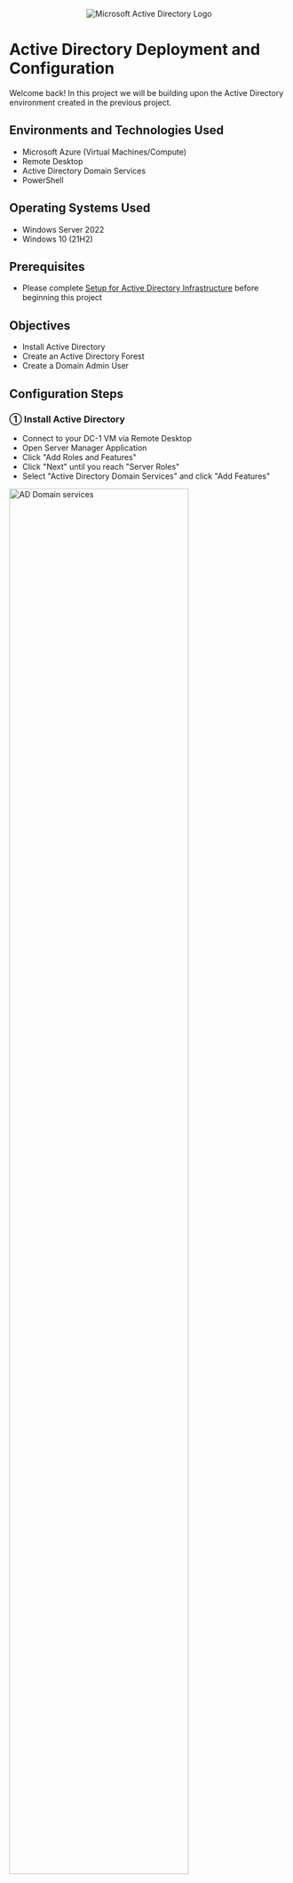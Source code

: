 <p align="center">
<img src="https://i.imgur.com/pU5A58S.png" alt="Microsoft Active Directory Logo"/>
</p>

<h1>Active Directory Deployment and Configuration</h1>
Welcome back!  In this project we will be building upon the Active Directory environment created in the previous project.
<br />

<h2>Environments and Technologies Used</h2>

- Microsoft Azure (Virtual Machines/Compute)
- Remote Desktop
- Active Directory Domain Services
- PowerShell

<h2>Operating Systems Used </h2>

- Windows Server 2022
- Windows 10 (21H2)

<h2>Prerequisites</h2>

-  Please complete <a href="https://github.com/christianDCdev/ad-deploy-and-config">Setup for Active Directory Infrastructure</a> before beginning this project

<h2>Objectives</h2>

- Install Active Directory
- Create an Active Directory Forest
- Create a Domain Admin User

<h2>Configuration Steps</h2>

<h3>&#9312; Install Active Directory</h3>
<p>

- Connect to your DC-1 VM via Remote Desktop
- Open Server Manager Application
- Click "Add Roles and Features"
- Click "Next" until you reach "Server Roles"
- Select "Active Directory Domain Services" and click "Add Features"
<img src="https://i.imgur.com/GiPCO9P.png" height="80%" width="80%" alt="AD Domain services"/>

- Click "Next" until you reach "Confirmation"
- Check box that says "Restart the destination server automatically if required"
- Click "Install" to complete installation
  
</p>

<h3>&#9313; Promote DC-1 to a Domain Controller</h3>

<p>

- Within the Server Manager Dashboard, click on the flag at top right and click "Promote this server to a domain controller"
<img src="https://i.imgur.com/dXntZsV.png" height="80%" width="80%" alt="domain controller promotion"/>

- Select "Add a new forest" option
- Set "Root domain name:" to "mydomain.com"
<img src="https://i.imgur.com/OtjZXv7.png" height="80%" width="80%" alt="domain controller promotion"/>

- Under "DNS options", uncheck "Create DNS delegation"
- Complete forest installation and your VM should automatically restart once installation is finished
- Log back into DC-1 VM as a domain user by typing "mydomain.com\(your username)" as your username (Example: mydomain.com\labuser)

</p>
<br />

<h3>&#9314; Create a Domain Admin user within the domain</h3>

<p>

- Within DC-1 VM, open Active Directory Users and Computers application
- Right click "mydomain.com" on the right side of window
<img src="https://i.imgur.com/h7KNfAb.png" height="80%" width="80%" alt="AD user mydomain"/>

- Click "New" then click "Organizational Unit"
- Fill in the name as "_EMPLOYEES" and click "Ok"
- Create another organizational unit
- Fill in the name as "_ADMINS"
- Click on the "_ADMINS" folder
- Within the empty field on the right, right click -> click "New" -> then click "User"
<img src="https://i.imgur.com/eknzFYE.png" height="80%" width="80%" alt="new user"/>

- Fill out fields for a new user named "Jane Doe" with username "jane_admin"
<img src="https://i.imgur.com/Ze0cl5V.png" height="80%" width="80%" alt="jane doe info"/>

- Proceed and finish user creation (NOTE: Feel free to uncheck "User must change password at next logon" box for your convenience)
- Next we will add jane_admin to the built-in "Domain Admins" Security Group
- Right click on "Jane Doe" and click "Properties"
- Navigate to "Member of" tab -> click "Add"
- Type "Domain Admins" in the empty field
- Click "Check Names" to confirm you found the correct object name, click "Ok", then click "Apply"
<img src="https://i.imgur.com/MwxvjCA.png" height="80%" width="80%" alt="add jane to domain admins"/>

- Close or logout of the DC-1 VM connection
- Log back into DC-1 VM as "Jane Doe" (mydomain.com\jane_admin)
- From now on user "jane_admin" will be used as the admin account
  
</p>
<br />

<h3>&#9315; Join Client-1 to your Domain</h3>

<p>

- Login to Client-1 VM as original local admin (in my case username = "labuser")
- Within the Client-1 VM, right click Windows start button -> then click "System"
- Click "Rename this PC (advanced)" on the right side of window
<img src="https://i.imgur.com/VMU4jgm.png" height="80%" width="80%" alt="Rename PC"/>

- Under "Computer Name" tab, click "Change
- Check "Domain" bubble and type "mydomain.com" in the field
<img src="https://i.imgur.com/7ouA6h6.png" height="80%" width="80%" alt="Domain change"/>
  
</p>
<br />

<h3>&#9316; Connect to the Domain Controller with Remote Desktop</h3>

<p>

- 
  
</p>
<br />

<h3>&#9317; Disable Firewalls in the Domain Controller</h3>

<p>

- 
  
</p>
<br />

<h3>&#9318; Connect Client VM to Domain Controller VM</h3>

<p>

- 
  
</p>
<br />

<h3>&#9319; Connect to Client VM with Remote Desktop</h3>

<p>

- 
  
</p>
<br />

<h3>&#9320; Ensure Connectivity Between Domain Controller and Client</h3>

<p>

- 
  
</p>

<h2>Conclusion</h2>

<p>
If you're reading this, then hopefully you have succesfully completed every step of this project.  This project has built the foundation for the following Active Directory projects.  Now that our Domain Controller and Client are connected and configured, we can dig deeper into more advanced implementations and configurations of Active Directory.

- If you would like to continue to the next step in this series of Active Directory projects, please click <a href="https://github.com/christianDCdev/ad-deploy-and-config">here</a>

</p>
